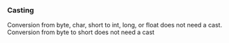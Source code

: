 ### Casting
Conversion from byte, char, short to int, long, or float does not need a cast.
Conversion from byte to short does not need a cast